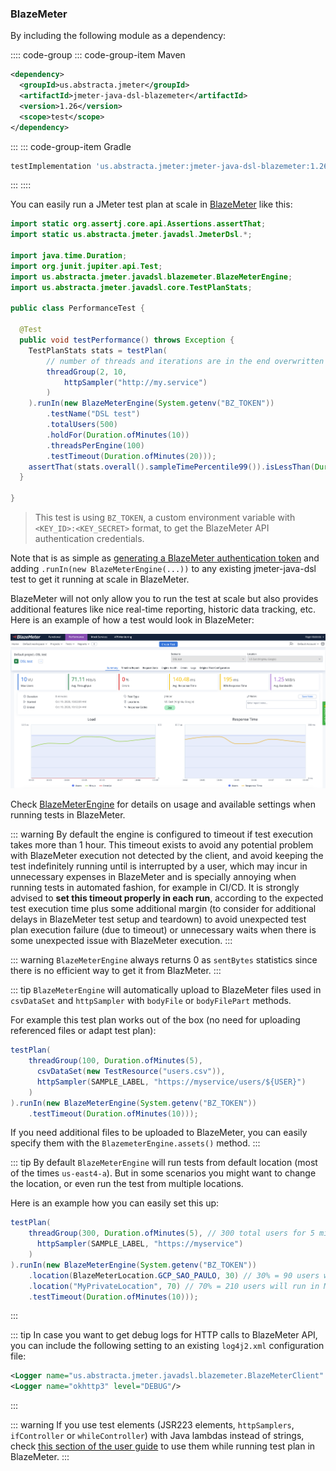 ### BlazeMeter

By including the following module as a dependency:

:::: code-group
::: code-group-item Maven
```xml
<dependency>
  <groupId>us.abstracta.jmeter</groupId>
  <artifactId>jmeter-java-dsl-blazemeter</artifactId>
  <version>1.26</version>
  <scope>test</scope>
</dependency>
```
:::
::: code-group-item Gradle
```groovy
testImplementation 'us.abstracta.jmeter:jmeter-java-dsl-blazemeter:1.26'
```
:::
::::

You can easily run a JMeter test plan at scale in [BlazeMeter](https://www.blazemeter.com/) like this:

```java
import static org.assertj.core.api.Assertions.assertThat;
import static us.abstracta.jmeter.javadsl.JmeterDsl.*;

import java.time.Duration;
import org.junit.jupiter.api.Test;
import us.abstracta.jmeter.javadsl.blazemeter.BlazeMeterEngine;
import us.abstracta.jmeter.javadsl.core.TestPlanStats;

public class PerformanceTest {

  @Test
  public void testPerformance() throws Exception {
    TestPlanStats stats = testPlan(
        // number of threads and iterations are in the end overwritten by BlazeMeter engine settings 
        threadGroup(2, 10,
            httpSampler("http://my.service")
        )
    ).runIn(new BlazeMeterEngine(System.getenv("BZ_TOKEN"))
        .testName("DSL test")
        .totalUsers(500)
        .holdFor(Duration.ofMinutes(10))
        .threadsPerEngine(100)
        .testTimeout(Duration.ofMinutes(20)));
    assertThat(stats.overall().sampleTimePercentile99()).isLessThan(Duration.ofSeconds(5));
  }

}
```
> This test is using `BZ_TOKEN`, a custom environment variable with `<KEY_ID>:<KEY_SECRET>` format, to get the BlazeMeter API authentication credentials.

Note that is as simple as [generating a BlazeMeter authentication token](https://guide.blazemeter.com/hc/en-us/articles/115002213289-BlazeMeter-API-keys-) and adding `.runIn(new BlazeMeterEngine(...))` to any existing jmeter-java-dsl test to get it running at scale in BlazeMeter.

BlazeMeter will not only allow you to run the test at scale but also provides additional features like nice real-time reporting, historic data tracking, etc. Here is an example of how a test would look in BlazeMeter:

![BlazeMeter Example Execution Dashboard](./blazemeter.png)

Check [BlazeMeterEngine](/jmeter-java-dsl-blazemeter/src/main/java/us/abstracta/jmeter/javadsl/blazemeter/BlazeMeterEngine.java) for details on usage and available settings when running tests in BlazeMeter.

::: warning
By default the engine is configured to timeout if test execution takes more than 1 hour.
This timeout exists to avoid any potential problem with BlazeMeter execution not detected by the
client, and avoid keeping the test indefinitely running until is interrupted by a user,
which may incur in unnecessary expenses in BlazeMeter and is specially annoying when running tests
in automated fashion, for example in CI/CD.
It is strongly advised to **set this timeout properly in each run**, according to the expected test
execution time plus some additional margin (to consider for additional delays in BlazeMeter
test setup and teardown) to avoid unexpected test plan execution failure (due to timeout) or
unnecessary waits when there is some unexpected issue with BlazeMeter execution.
:::

::: warning
`BlazeMeterEngine` always returns 0 as `sentBytes` statistics since there is no efficient way to get it from BlazMeter.
:::

::: tip
`BlazeMeterEngine` will automatically upload to BlazeMeter files used in `csvDataSet` and `httpSampler` with `bodyFile` or `bodyFilePart` methods.

For example this test plan works out of the box (no need for uploading referenced files or adapt test plan):

```java
testPlan(
    threadGroup(100, Duration.ofMinutes(5),
      csvDataSet(new TestResource("users.csv")),
      httpSampler(SAMPLE_LABEL, "https://myservice/users/${USER}")
    )
).runIn(new BlazeMeterEngine(System.getenv("BZ_TOKEN"))
    .testTimeout(Duration.ofMinutes(10)));
```

If you need additional files to be uploaded to BlazeMeter, you can easily specify them with the `BlazemeterEngine.assets()` method.
:::

::: tip
By default `BlazeMeterEngine` will run tests from default location (most of the times `us-east4-a`). But in some scenarios you might want to change the location, or even run the test from multiple locations.

Here is an example how you can easily set this up:

```java
testPlan(
    threadGroup(300, Duration.ofMinutes(5), // 300 total users for 5 minutes
      httpSampler(SAMPLE_LABEL, "https://myservice")
    )
).runIn(new BlazeMeterEngine(System.getenv("BZ_TOKEN"))
    .location(BlazeMeterLocation.GCP_SAO_PAULO, 30) // 30% = 90 users will run in Google Cloud Platform at Sao Paulo
    .location("MyPrivateLocation", 70) // 70% = 210 users will run in MyPrivateLocation named private location
    .testTimeout(Duration.ofMinutes(10)));
```

:::

::: tip
In case you want to get debug logs for HTTP calls to BlazeMeter API, you can include the following setting to an existing `log4j2.xml` configuration file:
```xml
<Logger name="us.abstracta.jmeter.javadsl.blazemeter.BlazeMeterClient" level="DEBUG"/>
<Logger name="okhttp3" level="DEBUG"/>
```
:::

::: warning
If you use test elements (JSR223 elements, `httpSamplers`, `ifController` or `whileController`) with Java lambdas instead of strings, check [this section of the user guide](../response-processing/lambdas.md#lambdas) to use them while running test plan in BlazeMeter.
:::
